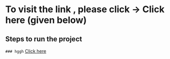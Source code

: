 # To visit the link , please click -> Click here (given below)
## Steps to run the project
`### hggh`
<a href="https://crypto-react-app0.netlify.app/">Click here</a>

